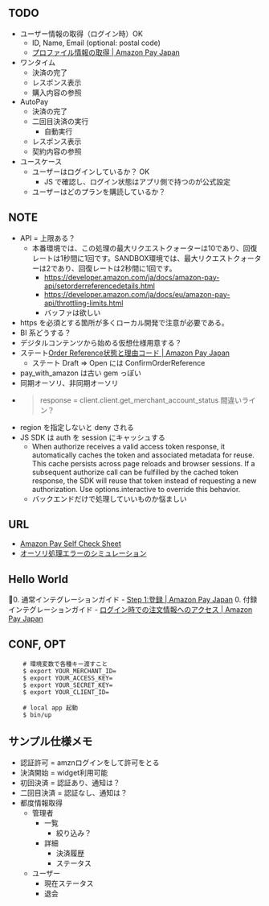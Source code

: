## TODO
- ユーザー情報の取得（ログイン時）OK
    - ID, Name, Email (optional: postal code)
    - [プロファイル情報の取得 | Amazon Pay Japan](https://developer.amazon.com/ja/docs/amazon-pay-onetime/obtain-profile.html)
- ワンタイム
    - 決済の完了
    - レスポンス表示
    - 購入内容の参照
- AutoPay
    - 決済の完了
    - 二回目決済の実行
        - 自動実行
    - レスポンス表示
    - 契約内容の参照
- ユースケース
    - ユーザーはログインしているか？ OK
        - JS で確認し、ログイン状態はアプリ側で持つのが公式設定
    - ユーザーはどのプランを購読しているか？

## NOTE
- API = 上限ある？
    - 本番環境では、この処理の最大リクエストクォーターは10であり、回復レートは1秒間に1回です。SANDBOX環境では、最大リクエストクォーターは2であり、回復レートは2秒間に1回です。
        - https://developer.amazon.com/ja/docs/amazon-pay-api/setorderreferencedetails.html
        - https://developer.amazon.com/ja/docs/eu/amazon-pay-api/throttling-limits.html
        - バッファは欲しい
- https を必須とする箇所が多くローカル開発で注意が必要である。
- BI 系どうする？
- デジタルコンテンツから始める仮想仕様用意する？
- ステート[Order Reference状態と理由コード | Amazon Pay Japan](https://developer.amazon.com/ja/docs/amazon-pay-api/order-reference-states-and-reason-codes.html)
    - ステート Draft => Open には ConfirmOrderReference
- pay_with_amazon は古い gem っぽい
- 同期オーソリ、非同期オーソリ
- > response = client.client.get_merchant_account_status 間違いライン？
- region を指定しないと deny される
- JS SDK は auth を session にキャッシュする
    - When authorize receives a valid access token response, it automatically caches the token and associated metadata for reuse. This cache persists across page reloads and browser sessions. If a subsequent authorize call can be fulfilled by the cached token response, the SDK will reuse that token instead of requesting a new authorization. Use options.interactive to override this behavior.
    - バックエンドだけで処理していいものか悩ましい

## URL
- [Amazon Pay Self Check Sheet](https://pwa.geekylab.net/selfcheck/)
- [オーソリ処理エラーのシミュレーション](https://pwa.geekylab.net/selfcheck/case03-001.html)

## Hello World
0. 通常インテグレーションガイド
    - [Step 1:登録 | Amazon Pay Japan](https://developer.amazon.com/ja/docs/amazon-pay-onetime/register.html)
0. 付録インテグレーションガイド
    - [ログイン時での注文情報へのアクセス | Amazon Pay Japan](https://developer.amazon.com/ja/docs/amazon-pay-onetime/accessing-order-information.html)

## CONF, OPT
        # 環境変数で各種キー渡すこと
        $ export YOUR_MERCHANT_ID=
        $ export YOUR_ACCESS_KEY=
        $ export YOUR_SECRET_KEY=
        $ export YOUR_CLIENT_ID=

        # local app 起動
        $ bin/up

## サンプル仕様メモ
- 認証許可 = amznログインをして許可をとる
- 決済開始 = widget利用可能
- 初回決済 = 認証あり、通知は？
- 二回目決済 = 認証なし、通知は？
- 都度情報取得
    - 管理者
        - 一覧
            - 絞り込み？
        - 詳細
            - 決済履歴
            - ステータス
    - ユーザー
        - 現在ステータス
        - 退会